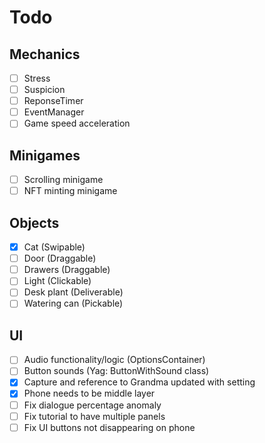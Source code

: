 # Todo
## Mechanics
- [ ] Stress
- [ ] Suspicion
- [ ] ReponseTimer
- [ ] EventManager
- [ ] Game speed acceleration
## Minigames
- [ ] Scrolling minigame
- [ ] NFT minting minigame 

## Objects
- [x] Cat (Swipable)
- [ ] Door (Draggable)
- [ ] Drawers (Draggable)
- [ ] Light (Clickable)
- [ ] Desk plant (Deliverable)
- [ ] Watering can (Pickable)

## UI
- [ ] Audio functionality/logic (OptionsContainer)
- [ ] Button sounds (Yag: ButtonWithSound class)
- [x] Capture and reference to Grandma updated with setting
- [x] Phone needs to be middle layer
- [ ] Fix dialogue percentage anomaly
- [ ] Fix tutorial to have multiple panels
- [ ] Fix UI buttons not disappearing on phone